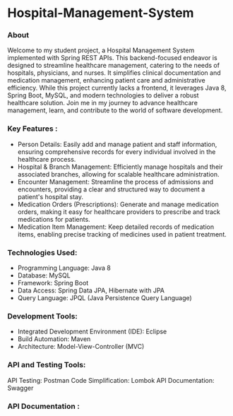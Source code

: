 # Hospital-Management-System
### About
Welcome to my student project, a Hospital Management System implemented with Spring REST APIs. This backend-focused endeavor is designed to streamline healthcare management, catering to the needs of hospitals, physicians, and nurses. It simplifies clinical documentation and medication management, enhancing patient care and administrative efficiency. While this project currently lacks a frontend, it leverages Java 8, Spring Boot, MySQL, and modern technologies to deliver a robust healthcare solution. Join me in my journey to advance healthcare management, learn, and contribute to the world of software development.
### Key Features : 
- Person Details: Easily add and manage patient and staff information, ensuring comprehensive records for every individual involved in the healthcare process.
- Hospital & Branch Management: Efficiently manage hospitals and their associated branches, allowing for scalable healthcare administration.
- Encounter Management: Streamline the process of admissions and encounters, providing a clear and structured way to document a patient's hospital stay.
- Medication Orders (Prescriptions): Generate and manage medication orders, making it easy for healthcare providers to prescribe and track medications for patients.
- Medication Item Management: Keep detailed records of medication items, enabling precise tracking of medicines used in patient treatment.
### Technologies Used:
- Programming Language: Java 8
- Database: MySQL
- Framework: Spring Boot
- Data Access: Spring Data JPA, Hibernate with JPA
- Query Language: JPQL (Java Persistence Query Language)
### Development Tools:
-  Integrated Development Environment (IDE): Eclipse
- Build Automation: Maven
- Architecture: Model-View-Controller (MVC)
### API and Testing Tools:
API Testing: Postman
Code Simplification: Lombok
API Documentation: Swagger
### API Documentation : 

